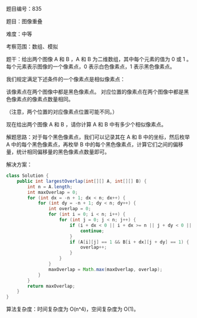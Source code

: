 题目编号：835

题目：图像重叠

难度：中等

考察范围：数组、模拟

题干：给出两个图像 A 和 B ，A 和 B 为二维数组，其中每个元素的值为 0 或 1 。每个元素表示图像的一个像素点，0 表示白色像素点，1 表示黑色像素点。

我们规定满足下述条件的一个像素点是相似像素点：

该像素点在两个图像中都是黑色像素点。
对应位置的像素点在两个图像中都是黑色像素点的像素点数量相同。

（注意，两个位置的对应像素点位置可能不同。）

现在给出两个图像 A 和 B ，请你计算 A 和 B 中有多少个相似像素点。

解题思路：对于每个黑色像素点，我们可以记录其在 A 和 B 中的坐标，然后枚举 A 中的每个黑色像素点，再枚举 B 中的每个黑色像素点，计算它们之间的偏移量，统计相同偏移量的黑色像素点数量即可。

解决方案：

```java
class Solution {
    public int largestOverlap(int[][] A, int[][] B) {
        int n = A.length;
        int maxOverlap = 0;
        for (int dx = -n + 1; dx < n; dx++) {
            for (int dy = -n + 1; dy < n; dy++) {
                int overlap = 0;
                for (int i = 0; i < n; i++) {
                    for (int j = 0; j < n; j++) {
                        if (i + dx < 0 || i + dx >= n || j + dy < 0 || j + dy >= n) {
                            continue;
                        }
                        if (A[i][j] == 1 && B[i + dx][j + dy] == 1) {
                            overlap++;
                        }
                    }
                }
                maxOverlap = Math.max(maxOverlap, overlap);
            }
        }
        return maxOverlap;
    }
}
```

算法复杂度：时间复杂度为 O(n^4)，空间复杂度为 O(1)。